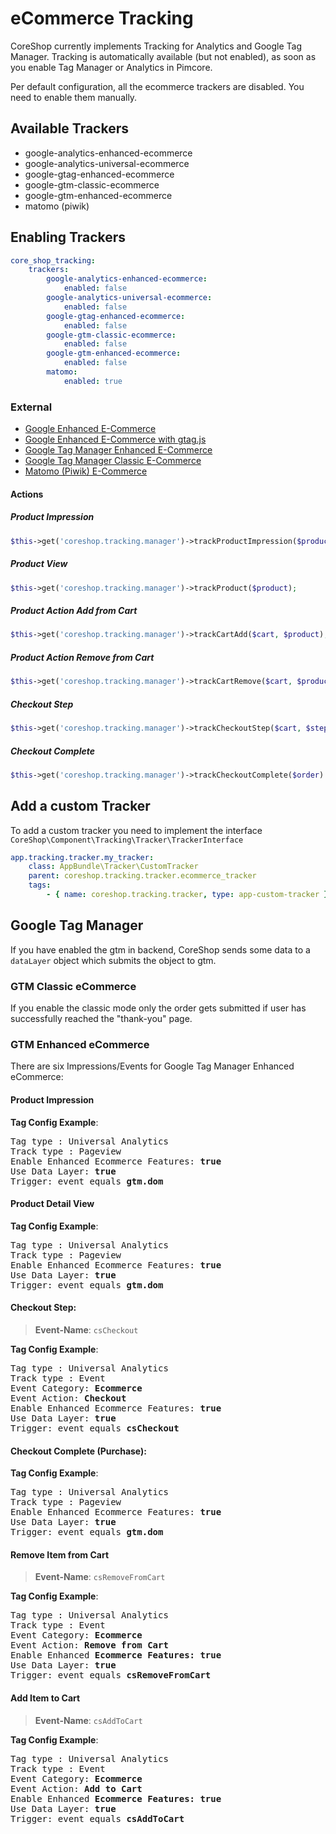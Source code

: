 # eCommerce Tracking

CoreShop currently implements Tracking for Analytics and Google Tag Manager.
Tracking is automatically available (but not enabled), as soon as you enable Tag Manager or Analytics in Pimcore.

Per default configuration, all the ecommerce trackers are disabled. You need to enable them manually.

## Available Trackers

* google-analytics-enhanced-ecommerce
* google-analytics-universal-ecommerce
* google-gtag-enhanced-ecommerce
* google-gtm-classic-ecommerce
* google-gtm-enhanced-ecommerce
* matomo (piwik)

## Enabling Trackers

```yml
core_shop_tracking:
    trackers:
        google-analytics-enhanced-ecommerce:
            enabled: false
        google-analytics-universal-ecommerce:
            enabled: false
        google-gtag-enhanced-ecommerce:
            enabled: false
        google-gtm-classic-ecommerce:
            enabled: false
        google-gtm-enhanced-ecommerce:
            enabled: false
        matomo:
            enabled: true
```

### External

- [Google Enhanced E-Commerce](https://developers.google.com/analytics/devguides/collection/analyticsjs/enhanced-ecommerce)
- [Google Enhanced E-Commerce with gtag.js](https://developers.google.com/analytics/devguides/collection/gtagjs/enhanced-ecommerce)
- [Google Tag Manager Enhanced E-Commerce](https://developers.google.com/tag-manager/enhanced-ecommerce)
- [Google Tag Manager Classic E-Commerce](https://support.google.com/tagmanager/answer/6107169?hl=en)
- [Matomo (Piwik) E-Commerce](https://matomo.org/docs/ecommerce-analytics/)

#### Actions

##### Product Impression

```php
$this->get('coreshop.tracking.manager')->trackProductImpression($product);
```

##### Product View

```php
$this->get('coreshop.tracking.manager')->trackProduct($product);
```

##### Product Action Add from Cart

```php
$this->get('coreshop.tracking.manager')->trackCartAdd($cart, $product);
```

##### Product Action Remove from Cart

```php
$this->get('coreshop.tracking.manager')->trackCartRemove($cart, $product);
```

##### Checkout Step

```php
$this->get('coreshop.tracking.manager')->trackCheckoutStep($cart, $stepIdentifier, $isFirstStep, $checkoutOption)
```

##### Checkout Complete

```php
$this->get('coreshop.tracking.manager')->trackCheckoutComplete($order)
```

## Add a custom Tracker

To add a custom tracker you need to implement the interface `CoreShop\Component\Tracking\Tracker\TrackerInterface`

```yaml
app.tracking.tracker.my_tracker:
    class: AppBundle\Tracker\CustomTracker
    parent: coreshop.tracking.tracker.ecommerce_tracker
    tags:
        - { name: coreshop.tracking.tracker, type: app-custom-tracker }
```

## Google Tag Manager

If you have enabled the gtm in backend, CoreShop sends some data to a `dataLayer` object which submits the object to
gtm.

### GTM Classic eCommerce

If you enable the classic mode only the order gets submitted if user has successfully reached the "thank-you" page.

### GTM Enhanced eCommerce

There are six Impressions/Events for Google Tag Manager Enhanced eCommerce:

#### Product Impression

**Tag Config Example**:
<pre>
Tag type : Universal Analytics
Track type : Pageview
Enable Enhanced Ecommerce Features: <b>true</b>
Use Data Layer: <b>true</b>
Trigger: event equals <b>gtm.dom</b>
</pre>

#### Product Detail View

**Tag Config Example**:
<pre>
Tag type : Universal Analytics
Track type : Pageview
Enable Enhanced Ecommerce Features: <b>true</b>
Use Data Layer: <b>true</b>
Trigger: event equals <b>gtm.dom</b>
</pre>

#### Checkout Step:

> **Event-Name**: `csCheckout`

**Tag Config Example**:
<pre>
Tag type : Universal Analytics
Track type : Event
Event Category: <b>Ecommerce</b>
Event Action: <b>Checkout</b>
Enable Enhanced Ecommerce Features: <b>true</b>
Use Data Layer: <b>true</b>
Trigger: event equals <b>csCheckout</b>
</pre>

#### Checkout Complete (Purchase):

**Tag Config Example**:
<pre>
Tag type : Universal Analytics
Track type : Pageview
Enable Enhanced Ecommerce Features: <b>true</b>
Use Data Layer: <b>true</b>
Trigger: event equals <b>gtm.dom</b>
</pre>

#### Remove Item from Cart

> **Event-Name**: `csRemoveFromCart`

**Tag Config Example**:
<pre>
Tag type : Universal Analytics
Track type : Event
Event Category: <b>Ecommerce</b>
Event Action: <b>Remove from Cart</b>
Enable Enhanced <b>Ecommerce Features: true</b>
Use Data Layer: <b>true</b>
Trigger: event equals <b>csRemoveFromCart</b>
</pre>

#### Add Item to Cart

> **Event-Name**: `csAddToCart`

**Tag Config Example**:
<pre>
Tag type : Universal Analytics
Track type : Event
Event Category: <b>Ecommerce</b>
Event Action: <b>Add to Cart</b>
Enable Enhanced <b>Ecommerce Features: true</b>
Use Data Layer: <b>true</b>
Trigger: event equals <b>csAddToCart</b>
</pre>
